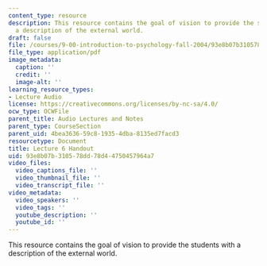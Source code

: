 ```yaml
---
content_type: resource
description: This resource contains the goal of vision to provide the students with
  a description of the external world.
draft: false
file: /courses/9-00-introduction-to-psychology-fall-2004/93e8b07b310578dd78d44750457964a7_h06.pdf
file_type: application/pdf
image_metadata:
  caption: ''
  credit: ''
  image-alt: ''
learning_resource_types:
- Lecture Audio
license: https://creativecommons.org/licenses/by-nc-sa/4.0/
ocw_type: OCWFile
parent_title: Audio Lectures and Notes
parent_type: CourseSection
parent_uid: 4bea3636-59c8-1935-4dba-8135ed7facd3
resourcetype: Document
title: Lecture 6 Handout
uid: 93e8b07b-3105-78dd-78d4-4750457964a7
video_files:
  video_captions_file: ''
  video_thumbnail_file: ''
  video_transcript_file: ''
video_metadata:
  video_speakers: ''
  video_tags: ''
  youtube_description: ''
  youtube_id: ''
---
```

This resource contains the goal of vision to provide the students with a description of the external world.